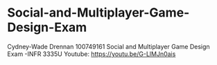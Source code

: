 # Social-and-Multiplayer-Game-Design-Exam

Cydney-Wade Drennan 100749161
Social and Multiplayer Game Design Exam -INFR 3335U
Youtube: https://youtu.be/G-LlMJn0ais

